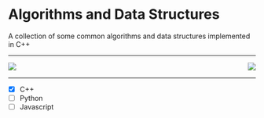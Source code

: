 # Algorithms and Data Structures
A collection of some common algorithms and data structures implemented in C++
***
<img align="left" src = "https://img.shields.io/badge/Algorithms-Updated-success?logo=C"/><img align="right" src = "https://img.shields.io/badge/Data--Structures-Updated-success?logo=c"/><br>
***

- [x] C++
- [ ] Python
- [ ] Javascript